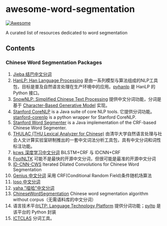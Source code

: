 # awesome-word-segmentation
[![Awesome](https://awesome.re/badge.svg)](https://awesome.re)

A curated list of resources dedicated to word segmentation

## Contents

### Chinese Word Segmentation Packages

1. [Jieba 结巴中文分词](https://github.com/fxsjy/jieba)
1. [HanLP: Han Language Processing](https://github.com/hankcs/HanLP) 是由一系列模型与算法组成的NLP工具包，目标是普及自然语言处理在生产环境中的应用。[pyhanlp](https://github.com/hankcs/pyhanlp) 是 HanLP 的 Python 接口。 
1. [SnowNLP: Simplified Chinese Text Processing](https://github.com/isnowfy/snownlp) 提供中文分词功能，分词是基于 [Character-Based Generative Model](http://aclweb.org/anthology//Y/Y09/Y09-2047.pdf) 实现。
1. [Stanford CoreNLP](https://github.com/stanfordnlp/CoreNLP) is a Java suite of core NLP tools. 它提供分词功能。[stanford-corenlp](https://github.com/Lynten/stanford-corenlp) is a python wrapper for Stanford CoreNLP.
1. [Stanford Word Segmenter](https://nlp.stanford.edu/software/segmenter.html) is a Java implementation of the CRF-based Chinese Word Segmenter.
1. [THULAC (THU Lexical Analyzer for Chinese)](https://github.com/thunlp/THULAC-Python) 由清华大学自然语言处理与社会人文计算实验室研制推出的一套中文词法分析工具包，具有中文分词和词性标注功能。
1. [kcws 深度学习中文分词](https://github.com/koth/kcws) BiLSTM+CRF 与 IDCNN+CRF
1. [FoolNLTK](https://github.com/rockyzhengwu/FoolNLTK) 可能不是最快的开源中文分词，但很可能是最准的开源中文分词
1. [ID-CNN-CWS](https://github.com/hankcs/ID-CNN-CWS) Iterated Dilated Convolutions for Chinese Word Segmentation
1. [Genius 中文分词](https://github.com/duanhongyi/genius) 采用 CRF(Conditional Random Field)条件随机场算法
1. [loso 中文分词](https://github.com/fangpenlin/loso)
1. [yaha "哑哈"中文分词](https://github.com/jannson/yaha)
1. [ChineseWordSegmentation](https://github.com/Moonshile/ChineseWordSegmentation) Chinese word segmentation algorithm without corpus（无需语料库的中文分词）
1. 语言技术平台[LTP: Language Technology Platform](https://github.com/HIT-SCIR/ltp) 提供分词功能；[pyltp](https://github.com/HIT-SCIR/pyltp) 是该平台的 Python 封装
1. [ICTCLAS](https://github.com/NLPIR-team/NLPIR-ICTCLAS) 分词工具。

